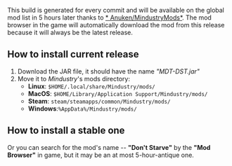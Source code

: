 This build is generated for every commit and will be available on the global mod list in 5 hours later thanks to [*
Anuken/MindustryMods*](https://github.com/Anuken/MindustryMods). The mod browser in the game will automatically download
the mod from this release because it will always be the latest release.

## How to install current release

1. Download the JAR file, it should have the name *"MDT-DST.jar"*
2. Move it to *Mindustry*'s mods directory:
    - **Linux**: `$HOME/.local/share/Mindustry/mods/`
    - **MacOS**: `$HOME/Library/Application Support/Mindustry/mods/`
    - **Steam**: `steam/steamapps/common/Mindustry/mods/`
    - **Windows**:`%AppData%/Mindustry/mods/`

## How to install a stable one

Or you can search for the mod's name -- **"Don't Starve"** by the **"Mod Browser"** in game, but it may be an at most
5-hour-antique one.